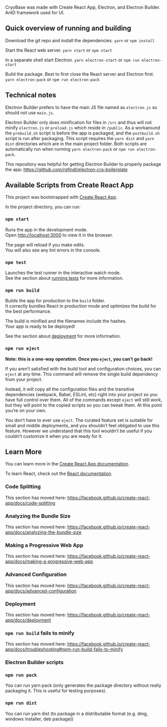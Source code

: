 CryoBase was made with Create React App, Electron, and Electron Builder. AntD framework used for UI.

## Quick overview of running and building

Download the git repo and install the dependencies.
`yarn` or `npm install`

Start the React web server.
`yarn start` or `npm start`

In a separate shell start Electron.
`yarn electron-start` or `npm run electron-start`

Build the package. Best to first close the React server and Electron first.
`yarn electron-pack` or `npm run electron-pack`

## Technical notes
Electron Builder prefers to have the main JS file named as `electron.js` so should not use `main.js`.

Electron Builder only does minification for files in `/src` and thus will not minify `electron.js` or `preload.js` which reside in `/public`. As a workaround the `prebuild.sh` script is before the app is packaged, and the `postbuild.sh` script is run after packaging. This script requires the `yarn dist` and `yarn dist` directories which are in the main project folder. Both scripts are automatically run when running `yarn electron-pack` or `npm run electron-pack`.

This repository was helpful for getting Electron Builder to properly package the app: https://github.com/rgfindl/electron-cra-boilerplate

## Available Scripts from Create React App
This project was bootstrapped with [Create React App](https://github.com/facebook/create-react-app).

In the project directory, you can run:

### `npm start`

Runs the app in the development mode.<br />
Open [http://localhost:3000](http://localhost:3000) to view it in the browser.

The page will reload if you make edits.<br />
You will also see any lint errors in the console.

### `npm test`

Launches the test runner in the interactive watch mode.<br />
See the section about [running tests](https://facebook.github.io/create-react-app/docs/running-tests) for more information.

### `npm run build`

Builds the app for production to the `build` folder.<br />
It correctly bundles React in production mode and optimizes the build for the best performance.

The build is minified and the filenames include the hashes.<br />
Your app is ready to be deployed!

See the section about [deployment](https://facebook.github.io/create-react-app/docs/deployment) for more information.

### `npm run eject`

**Note: this is a one-way operation. Once you `eject`, you can’t go back!**

If you aren’t satisfied with the build tool and configuration choices, you can `eject` at any time. This command will remove the single build dependency from your project.

Instead, it will copy all the configuration files and the transitive dependencies (webpack, Babel, ESLint, etc) right into your project so you have full control over them. All of the commands except `eject` will still work, but they will point to the copied scripts so you can tweak them. At this point you’re on your own.

You don’t have to ever use `eject`. The curated feature set is suitable for small and middle deployments, and you shouldn’t feel obligated to use this feature. However we understand that this tool wouldn’t be useful if you couldn’t customize it when you are ready for it.

## Learn More

You can learn more in the [Create React App documentation](https://facebook.github.io/create-react-app/docs/getting-started).

To learn React, check out the [React documentation](https://reactjs.org/).

### Code Splitting

This section has moved here: https://facebook.github.io/create-react-app/docs/code-splitting

### Analyzing the Bundle Size

This section has moved here: https://facebook.github.io/create-react-app/docs/analyzing-the-bundle-size

### Making a Progressive Web App

This section has moved here: https://facebook.github.io/create-react-app/docs/making-a-progressive-web-app

### Advanced Configuration

This section has moved here: https://facebook.github.io/create-react-app/docs/advanced-configuration

### Deployment

This section has moved here: https://facebook.github.io/create-react-app/docs/deployment

### `npm run build` fails to minify

This section has moved here: https://facebook.github.io/create-react-app/docs/troubleshooting#npm-run-build-fails-to-minify

### Electron Builder scripts

### `npm run pack`

You can run yarn pack (only generates the package directory without really packaging it. This is useful for testing purposes).

### `npm run dist`

You can run yarn dist (to package in a distributable format (e.g. dmg, windows installer, deb package))
